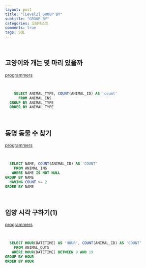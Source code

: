 ```yaml
---
layout: post
title: "[Level2] GROUP BY"
subtitle: "GROUP BY"
categories: 코딩테스트
comments: true
tags: SQL
---
```


<br>

## 고양이와 개는 몇 마리 있을까


[programmers](https://programmers.co.kr/learn/courses/30/lessons/59040) <br>

<br>

```sql
    SELECT ANIMAL_TYPE, COUNT(ANIMAL_ID) AS 'count'
      FROM ANIMAL_INS
  GROUP BY ANIMAL_TYPE
  ORDER BY ANIMAL_TYPE
```

<br>

## 동명 동물 수 찾기

[programmers](https://programmers.co.kr/learn/courses/30/lessons/59036) <br>

<br>

```sql
  SELECT NAME, COUNT(ANIMAL_ID) AS 'COUNT'
    FROM ANIMAL_INS
   WHERE NAME IS NOT NULL
GROUP BY NAME
  HAVING COUNT >= 2
ORDER BY NAME
```

<br>

## 입양 시각 구하기(1)

[programmers](https://programmers.co.kr/learn/courses/30/lessons/59412) <br>

<br>

```sql
  SELECT HOUR(DATETIME) AS 'HOUR', COUNT(ANIMAL_ID) AS 'COUNT'
    FROM ANIMAL_OUTS
   WHERE HOUR(DATETIME) BETWEEN 9 AND 19
GROUP BY HOUR
ORDER BY HOUR
```

<br>
